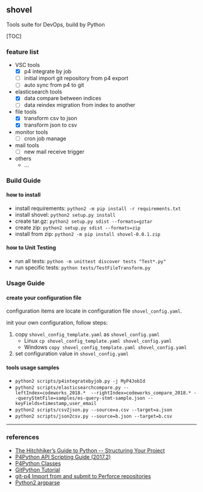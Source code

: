 ## shovel
Tools suite for DevOps, build by Python

[TOC]


### feature list

- VSC tools
  - [x] p4 integrate by job
  - [ ] initial import git repository from p4 export
  - [ ] auto sync from p4 to git
- elasticsearch tools
  - [x] data compare between indices
  - [ ] data reindex migration from index to another
- file tools
  - [x] transform csv to json
  - [x] transform json to csv
- monitor tools
  - [ ] cron job manage
- mail tools
  - [ ] new mail receive trigger
- others
  - ...


### Build Guide

#### how to install

- install requirements: `python2 -m pip install -r requirements.txt`
- install shovel: `python2 setup.py install`
- create tar.gz: `python2 setup.py sdist --formats=gztar`
- create zip: `python2 setup.py sdist --formats=zip`
- install from zip: `python2 -m pip install shovel-0.0.1.zip`

#### how to Unit Testing
- run all tests: `python -m unittest discover tests "Test*.py"`
- run specific tests: `python tests/TestFileTransform.py`

### Usage Guide

#### create your configuration file

configuration items are locate in configuration file `shovel_config.yaml`. 

init your own configuration, follow steps:
1. copy `shovel_config_template.yaml` as `shovel_config.yaml`
    - Linux `cp shovel_config_template.yaml shovel_config.yaml`
    - Windows `copy shovel_config_template.yaml shovel_config.yaml`
2. set configuration value in `shovel_config.yaml`

#### tools usage samples

- `python2 scripts/p4integratebyjob.py -j MyP4JobId`
- `python2 scripts/elasticsearchcompare.py --leftIndex=codeworks_2018.*  --rightIndex=codeworks_compare_2018.* --queryStmtFile=samples/es-query-stmt-sample.json --keyFields=timestamp,user_email`
- `python2 scripts/csv2json.py --source=a.csv --target=a.json`
- `python2 scripts/json2csv.py --source=b.json --target=b.csv`

---

### references

- [The Hitchhiker’s Guide to Python -- Structuring Your Project](https://docs.python-guide.org/writing/structure/)
- [P4Python API Scripting Guide (2017.2)](https://www.perforce.com/perforce/doc.current/manuals/p4python/index.html)
- [P4Python Classes](https://www.perforce.com/perforce/doc.current/manuals/p4python/index.html#P4Python/python.classes.html%3FTocPath%3DP4Python%7CP4Python%2520Classes%7C_____0)
- [GitPython Tutorial](https://gitpython.readthedocs.io/en/stable/tutorial.html)
- [git-p4 Import from and submit to Perforce repositories](https://git-scm.com/docs/git-p4)
- [Python2 argparse](https://docs.python.org/2/library/argparse.html)
